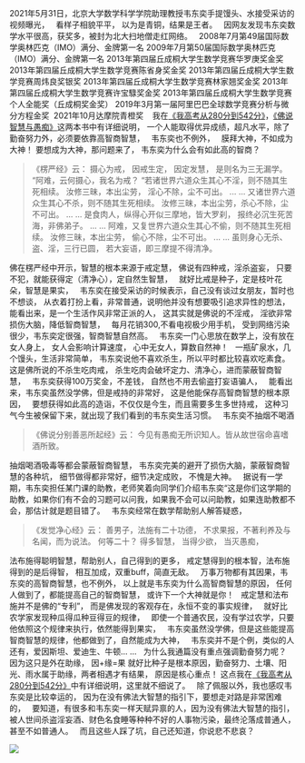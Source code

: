 2021年5月31日，北京大学数学科学学院助理教授韦东奕手提馒头、水接受采访的视频曝光，
&nbsp;
看样子相貌平平，
以为是青铜，结果是王者。
&nbsp;
因网友发现韦东奕数学水平很高，获奖多，被封为北大扫地僧走红网络。
&nbsp;
2008年7月第49届国际数学奥林匹克（IMO）满分、金牌第一名
2009年7月第50届国际数学奥林匹克（IMO）满分、金牌第一名
2013年第四届丘成桐大学生数学竞赛华罗庚奖金奖
2013年第四届丘成桐大学生数学竞赛陈省身奖金奖
2013年第四届丘成桐大学生数学竞赛周炜良奖银奖
2013年第四届丘成桐大学生数学竞赛林家翘奖金奖
2013年第四届丘成桐大学生数学竞赛许宝騄奖金奖
2013年第四届丘成桐大学生数学竞赛个人全能奖（丘成桐奖金奖）
2019年3月第一届阿里巴巴全球数学竞赛分析与微分方程金奖&nbsp;
2021年10月达摩院青橙奖&nbsp;
&nbsp;
我在[《我高考从280分到542分》](https://7qrbxke2v5.k.topthink.com/@5q2gox3reg/mulu.html)，[《佛说智慧与愚痴》](https://7qrbxke2v5.k.topthink.com/@4v2dwd4peo/mulu.html)这两本书中有详细说明，
一个人能取得优异成绩，超凡水平，除了勤奋努力外，必须要依靠高智商智慧，
&nbsp;
韦东奕也不例外，
&nbsp;
膜拜大神，不如成为大神！
要想成为大神，那问题来了，
韦东奕为什么会有如此高的智商？

> 《楞严经》云： 
> 摄心为戒，
> 因戒生定，
> 因定发慧，
> 是则名为三无漏学。
> “阿难，云何摄心，我名为戒？
> “若诸世界六道众生其心不淫，则不随其生死相续。
> 汝修三昧，本出尘劳，
> 淫心不除，尘不可出。
> ... ...
> 又诸世界六道众生其心不杀，则不随其生死相续。
> 汝修三昧，本出尘劳，杀心不除，尘不可出。
> ... ...
> 是食肉人，纵得心开似三摩地，皆大罗刹，
> 报终必沉生死苦海，非佛弟子。
> ... ...
> 阿难，又复世界六道众生其心不偷，则不随其生死相续。
> 汝修三昧，本出尘劳，
> 偷心不除，尘不可出。
> ...  ...
> 虽则身心无杀、盗、淫，三行已圆，
> 若大妄语，即三摩提不得清净。

佛在楞严经中开示，智慧的根本来源于戒定慧，
佛说有四种戒，淫杀盗妄，
只要不犯，就能获得定（清净心），定自然生智慧，
&nbsp;
就好比戒是种子，定是枝叶花朵，智慧是果实，
&nbsp;
韦东奕在接受采访的时候表示，自己没有谈过女朋友，暂时也不想谈，
从衣着打扮上看，非常普通，说明他并没有想要吸引追求异性的想法，
能看出来，是一个生活作风非常正派的人，
这其实就是佛说的不淫戒，
淫欲非常损伤大脑，降低智商智慧，
&nbsp;
每月花销300,不看电视极少用手机，
受到网络污染很少，韦东奕定很强，智商智慧自然高。
&nbsp;
韦东奕一门心思放在数学上，没有放在女人身上，
女人会影响计算速度，
心中无女人，算数自然神！
&nbsp;
一瓶矿泉水，几个馒头，生活非常简单，
韦东奕说他不喜欢杀生，所以平时都比较喜欢吃素食。
这是佛所说的不杀生吃肉戒，
杀生吃肉会破坏定力、清净心，进而蒙蔽智商智慧，
&nbsp;
韦东奕获得100万奖金，不差钱，
自然也不用去偷盗打妄语骗人，
&nbsp;
能看出来，韦东奕虽然没学佛，但是戒持的非常好，
这是他能保存高智商智慧的根本原因，
&nbsp;
要想获得如此高的造诣，不仅仅是今生，而且需要多生多世持戒，
这种习气今生被保留下来，就出现了我们看到的韦东奕生活习惯。
&nbsp;
韦东奕不抽烟不喝酒
> 《佛说分别善恶所起经》云： 
> 今见有愚痴无所识知人。皆从故世宿命喜嗜酒所致。

抽烟喝酒吸毒等都会蒙蔽智商智慧，
韦东奕完美的避开了损伤大脑，蒙蔽智商智慧的各种坑，
细节做得都非常好，细节决定成败，
不愧是大神。
&nbsp;
据说有一学期，韦东奕担任某门课的助教，老师笑着向同学们介绍韦东奕“这是你们这学期的助教，如果你们有不会的习题可以问我，如果我不会可以问助教，如果连助教都不会，那估计就是题目错了。
&nbsp;
韦东奕经常在数学帮助别人解答疑惑，
> 《发觉净心经》云：
>  善男子，法施有二十功德，
> 不求果报，不著利养及与名闻，而为说法。
> 何等二十？
> 得多智慧，
> 当得少欲，
> 当灭愚痴，

法布施得聪明智慧，帮助别人，自己得到的更多，
戒定慧得到的根本智，法布施得到的是后得智，
相互加成，双重buff，简直无敌。
&nbsp;
万事万物都有其因果，韦东奕的高智商智慧，也不例外，
以上就是韦东奕为什么高智商智慧的原因，
任何人做到了，都能提高自己的智商智慧，
或许下一个大神就是你！
&nbsp;
戒定慧和法布施并不是佛的“专利”，
而是佛发现的客观存在，永恒不变的事实规律，
&nbsp;
就好比农学家发现种瓜得瓜种豆得豆的规律，
&nbsp;
即使一个普通农民，没有学过农学，只要他依照这个规律来执行，依然能得到果实，
&nbsp;
韦东奕虽然没学佛，但是这些能提高智商智慧的规律，他都做到了，自然能成为大神，
&nbsp;
韦东奕并不是个例，类似的人还有，爱因斯坦、爱迪生、牛顿... ...
&nbsp;
为什么我通篇没有重点强调勤奋努力呢？
因为这只是外在助缘，
因+缘=果
就好比种子是根本原因，勤奋努力、土壤、阳光、雨水属于助缘，两者相遇才有结果，
原因是核心重点！
这点我在[《我高考从280分到542分》](https://7qrbxke2v5.k.topthink.com/@5q2gox3reg/mulu.html)中有详细说明，这里就不细说了。
&nbsp;
除了佩服以外，我也感叹韦东奕是比较幸运的，
因为在没有佛法大智慧的指引下，要想走对路是非常困难的，
&nbsp;
要知道，有很多和韦东奕一样天赋异禀的人，因为没有佛法大智慧的指引，
被人世间杀盗淫妄酒、财色名食睡等种种不好的人事物污染，最终沦落成普通人，甚至不如普通人。
&nbsp;
而且这些人踩了坑，自己还知道，你说悲不悲哀？

![](images/韦东奕.jpg)
